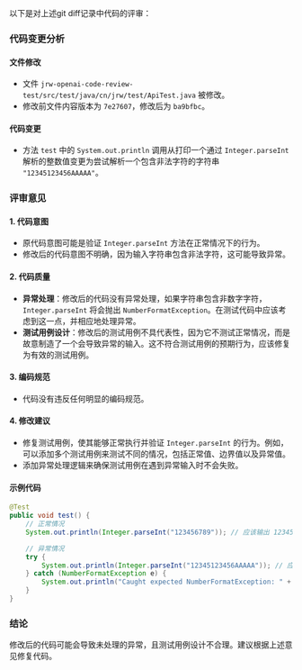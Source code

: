 以下是对上述git diff记录中代码的评审：

### 代码变更分析

#### 文件修改
- 文件 `jrw-openai-code-review-test/src/test/java/cn/jrw/test/ApiTest.java` 被修改。
- 修改前文件内容版本为 `7e27607`，修改后为 `ba9bfbc`。

#### 代码变更
- 方法 `test` 中的 `System.out.println` 调用从打印一个通过 `Integer.parseInt` 解析的整数值变更为尝试解析一个包含非法字符的字符串 `"12345123456AAAAA"`。

### 评审意见

#### 1. 代码意图
- 原代码意图可能是验证 `Integer.parseInt` 方法在正常情况下的行为。
- 修改后的代码意图不明确，因为输入字符串包含非法字符，这可能导致异常。

#### 2. 代码质量
- **异常处理**：修改后的代码没有异常处理，如果字符串包含非数字字符，`Integer.parseInt` 将会抛出 `NumberFormatException`。在测试代码中应该考虑到这一点，并相应地处理异常。
- **测试用例设计**：修改后的测试用例不具代表性，因为它不测试正常情况，而是故意制造了一个会导致异常的输入。这不符合测试用例的预期行为，应该修复为有效的测试用例。

#### 3. 编码规范
- 代码没有违反任何明显的编码规范。

#### 4. 修改建议
- 修复测试用例，使其能够正常执行并验证 `Integer.parseInt` 的行为。例如，可以添加多个测试用例来测试不同的情况，包括正常值、边界值以及异常值。
- 添加异常处理逻辑来确保测试用例在遇到异常输入时不会失败。

#### 示例代码
```java
@Test
public void test() {
    // 正常情况
    System.out.println(Integer.parseInt("123456789")); // 应该输出 123456789

    // 异常情况
    try {
        System.out.println(Integer.parseInt("12345123456AAAAA")); // 应该抛出 NumberFormatException
    } catch (NumberFormatException e) {
        System.out.println("Caught expected NumberFormatException: " + e.getMessage());
    }
}
```

### 结论
修改后的代码可能会导致未处理的异常，且测试用例设计不合理。建议根据上述意见修复代码。